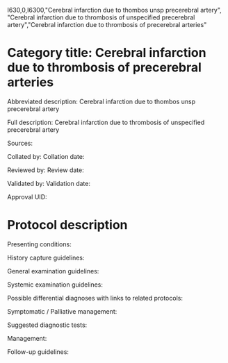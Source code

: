 I630,0,I6300,"Cerebral infarction due to thombos unsp precerebral artery", "Cerebral infarction due to thrombosis of unspecified precerebral artery","Cerebral infarction due to thrombosis of precerebral arteries"
# Category title: Cerebral infarction due to thrombosis of precerebral arteries

Abbreviated description: Cerebral infarction due to thombos unsp precerebral artery

Full description: Cerebral infarction due to thrombosis of unspecified precerebral artery

Sources:

Collated by:
Collation date:

Reviewed by:
Review date:

Validated by:
Validation date:

Approval UID:

# Protocol description

Presenting conditions:

History capture guidelines:

General examination guidelines:

Systemic examination guidelines:

Possible differential diagnoses with links to related protocols:

Symptomatic / Palliative management:

Suggested diagnostic tests:

Management:

Follow-up guidelines:
